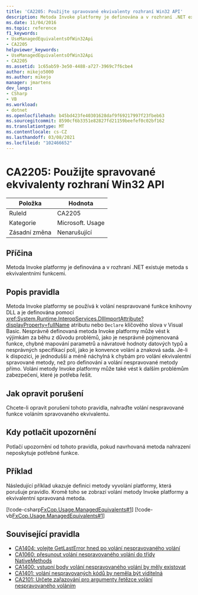 ```yaml
---
title: 'CA2205: Použijte spravované ekvivalenty rozhraní Win32 API'
description: Metoda Invoke platformy je definována a v rozhraní .NET existuje metoda s ekvivalentními funkcemi.
ms.date: 11/04/2016
ms.topic: reference
f1_keywords:
- UseManagedEquivalentsOfWin32Api
- CA2205
helpviewer_keywords:
- UseManagedEquivalentsOfWin32Api
- CA2205
ms.assetid: 1c65ab59-3e50-4488-a727-3969c7f6cbe4
author: mikejo5000
ms.author: mikejo
manager: jmartens
dev_langs:
- CSharp
- VB
ms.workload:
- dotnet
ms.openlocfilehash: b45bd423fe40301628daf9f69217997f23fbeb63
ms.sourcegitcommit: 8590cf6b3351e82827fd21159beefef0c02bf162
ms.translationtype: MT
ms.contentlocale: cs-CZ
ms.lasthandoff: 03/08/2021
ms.locfileid: "102466652"
---
```

# <a name="ca2205-use-managed-equivalents-of-win32-api"></a>CA2205: Použijte spravované ekvivalenty rozhraní Win32 API

|Položka|Hodnota|
|-|-|
|RuleId|CA2205|
|Kategorie|Microsoft. Usage|
|Zásadní změna|Nenarušující|

## <a name="cause"></a>Příčina

Metoda Invoke platformy je definována a v rozhraní .NET existuje metoda s ekvivalentními funkcemi.

## <a name="rule-description"></a>Popis pravidla

Metoda Invoke platformy se používá k volání nespravované funkce knihovny DLL a je definována pomocí <xref:System.Runtime.InteropServices.DllImportAttribute?displayProperty=fullName> atributu nebo `Declare` klíčového slova v Visual Basic. Nesprávně definovaná metoda Invoke platformy může vést k výjimkám za běhu z důvodu problémů, jako je nesprávně pojmenovaná funkce, chybné mapování parametrů a návratové hodnoty datových typů a nesprávných specifikací polí, jako je konvence volání a znaková sada. Je-li k dispozici, je jednodušší a méně náchylná k chybám pro volání ekvivalentní spravované metody, než pro definování a volání nespravované metody přímo. Volání metody Invoke platformy může také vést k dalším problémům zabezpečení, které je potřeba řešit.

## <a name="how-to-fix-violations"></a>Jak opravit porušení

Chcete-li opravit porušení tohoto pravidla, nahraďte volání nespravované funkce voláním spravovaného ekvivalentu.

## <a name="when-to-suppress-warnings"></a>Kdy potlačit upozornění

Potlačí upozornění od tohoto pravidla, pokud navrhovaná metoda nahrazení neposkytuje potřebné funkce.

## <a name="example"></a>Příklad

Následující příklad ukazuje definici metody vyvolání platformy, která porušuje pravidlo. Kromě toho se zobrazí volání metody Invoke platformy a ekvivalentní spravovaná metoda.

[!code-csharp[FxCop.Usage.ManagedEquivalents#1](../code-quality/codesnippet/CSharp/ca2205-use-managed-equivalents-of-win32-api_1.cs)]
[!code-vb[FxCop.Usage.ManagedEquivalents#1](../code-quality/codesnippet/VisualBasic/ca2205-use-managed-equivalents-of-win32-api_1.vb)]

## <a name="related-rules"></a>Související pravidla

- [CA1404: volejte GetLastError hned po volání nespravovaného volání](../code-quality/ca1404.md)
- [CA1060: přesunout volání nespravovaného volání do třídy NativeMethods](/dotnet/fundamentals/code-analysis/quality-rules/ca1060)
- [CA1400: vstupní body volání nespravovaného volání by měly existovat](../code-quality/ca1400.md)
- [CA1401: volání nespravovaných kódů by neměla být viditelná](/dotnet/fundamentals/code-analysis/quality-rules/ca1401)
- [CA2101: Určete zařazování pro argumenty řetězce volání nespravovaného voláním](/dotnet/fundamentals/code-analysis/quality-rules/ca2101)
